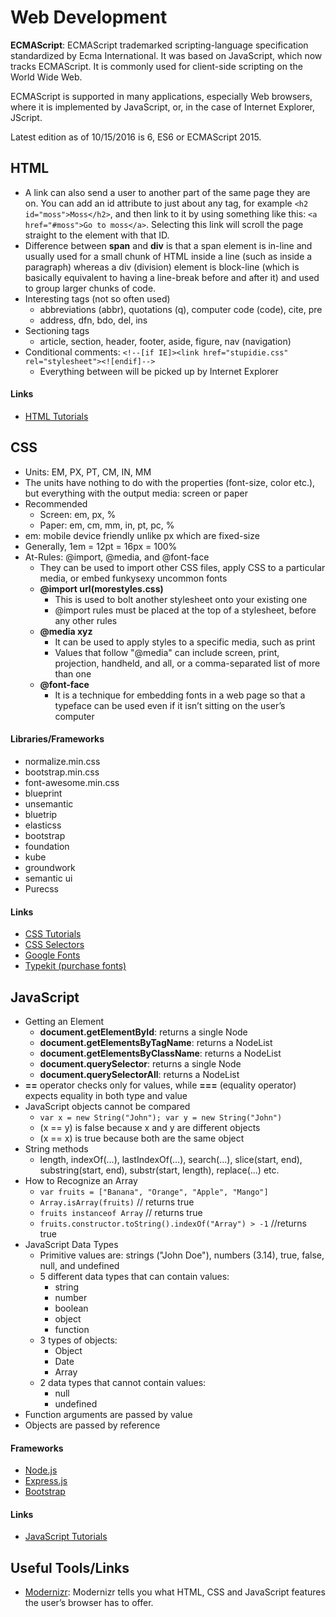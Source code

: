 Web Development
===============

**ECMAScript**: ECMAScript trademarked scripting-language specification standardized by Ecma International. It was based on JavaScript, which now tracks ECMAScript. It is commonly used for client-side scripting on the World Wide Web.

ECMAScript is supported in many applications, especially Web browsers, where it is implemented by JavaScript, or, in the case of Internet Explorer, JScript.

Latest edition as of 10/15/2016 is 6, ES6 or ECMAScript 2015.

HTML
----
- A link can also send a user to another part of the same page they are on. You can add an id attribute to just about any tag, for example `<h2 id="moss">Moss</h2>`, and then link to it by using something like this: `<a href="#moss">Go to moss</a>`. Selecting this link will scroll the page straight to the element with that ID.
- Difference between **span** and **div** is that a span element is in-line and usually used for a small chunk of HTML inside a line (such as inside a paragraph) whereas a div (division) element is block-line (which is basically equivalent to having a line-break before and after it) and used to group larger chunks of code.
- Interesting tags (not so often used)
    - abbreviations (abbr), quotations (q), computer code (code), cite, pre
    - address, dfn, bdo, del, ins
- Sectioning tags
    - article, section, header, footer, aside, figure, nav (navigation)
- Conditional comments: `<!--[if IE]><link href="stupidie.css" rel="stylesheet"><![endif]-->`
    - Everything between <!--[if IE]> and <![endif]--> will be picked up by Internet Explorer

#### Links
- [HTML Tutorials](http://www.htmldog.com/guides/html/)

CSS
---
- Units: EM, PX, PT, CM, IN, MM
- The units have nothing to do with the properties (font-size, color etc.), but everything with the output media: screen or paper
- Recommended
    - Screen: em, px, %
    - Paper: em, cm, mm, in, pt, pc, %
- em: mobile device friendly unlike px which are fixed-size
- Generally, 1em = 12pt = 16px = 100%
- At-Rules: @import, @media, and @font-face
    - They can be used to import other CSS files, apply CSS to a particular media, or embed funkysexy uncommon fonts
    - **@import url(morestyles.css)**
        - This is used to bolt another stylesheet onto your existing one
        - @import rules must be placed at the top of a stylesheet, before any other rules
    - **@media xyz**
        - It can be used to apply styles to a specific media, such as print
        - Values that follow "@media" can include screen, print, projection, handheld, and all, or a comma-separated list of more than one
    - **@font-face**
        - It is a technique for embedding fonts in a web page so that a typeface can be used even if it isn’t sitting on the user’s computer

#### Libraries/Frameworks
- normalize.min.css
- bootstrap.min.css
- font-awesome.min.css
- blueprint
- unsemantic
- bluetrip
- elasticss
- bootstrap
- foundation
- kube
- groundwork
- semantic ui
- Purecss

#### Links
- [CSS Tutorials](http://www.htmldog.com/guides/css/)
- [CSS Selectors](http://www.htmldog.com/references/css/selectors/)
- [Google Fonts](https://fonts.google.com/)
- [Typekit (purchase fonts)](https://typekit.com/)

JavaScript
----------
- Getting an Element
    - **document.getElementById**: returns a single Node
    - **document.getElementsByTagName**: returns a NodeList
    - **document.getElementsByClassName**: returns a NodeList
    - **document.querySelector**: returns a single Node
    - **document.querySelectorAll**: returns a NodeList
- **==** operator checks only for values, while **===** (equality operator) expects equality in both type and value
- JavaScript objects cannot be compared
    - `var x = new String("John"); var y = new String("John")`
    - (x == y) is false because x and y are different objects
    - (x == x) is true because both are the same object
- String methods
    - length, indexOf(...), lastIndexOf(...), search(...), slice(start, end), substring(start, end), substr(start, length), replace(...) etc.
- How to Recognize an Array
    - `var fruits = ["Banana", "Orange", "Apple", "Mango"]`
    - `Array.isArray(fruits)`   // returns true
    - `fruits instanceof Array` // returns true
    - `fruits.constructor.toString().indexOf("Array") > -1` //returns true
- JavaScript Data Types
    - Primitive values are: strings ("John Doe"), numbers (3.14), true, false, null, and undefined
    - 5 different data types that can contain values:
        - string
        - number
        - boolean
        - object
        - function
    - 3 types of objects:
        - Object
        - Date
        - Array
    - 2 data types that cannot contain values:
        - null
        - undefined
- Function arguments are passed by value
- Objects are passed by reference




#### Frameworks
- [Node.js](https://nodejs.org/en/)
- [Express.js](http://expressjs.com/)
- [Bootstrap](http://www.w3schools.com/bootstrap/default.asp)

#### Links
- [JavaScript Tutorials](http://www.htmldog.com/guides/javascript/)


Useful Tools/Links
------------------
- [Modernizr](https://modernizr.com/): Modernizr tells you what HTML, CSS and JavaScript features the user’s browser has to offer.


